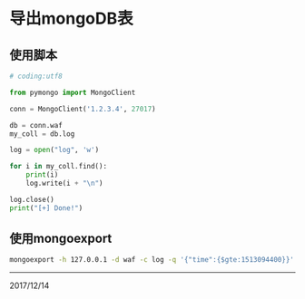 # 导出mongoDB表

## 使用脚本

```python
# coding:utf8

from pymongo import MongoClient

conn = MongoClient('1.2.3.4', 27017)

db = conn.waf
my_coll = db.log

log = open("log", 'w')

for i in my_coll.find():
    print(i)
    log.write(i + "\n")

log.close()
print("[+] Done!")

```

## 使用mongoexport
```bash
mongoexport -h 127.0.0.1 -d waf -c log -q '{"time":{$gte:1513094400}}' -f "name,message,url" -o ./log
```


---
2017/12/14  
